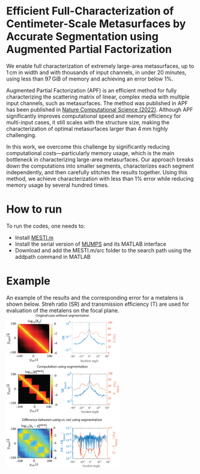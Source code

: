 # Efficient Full-Characterization of Centimeter-Scale Metasurfaces by Accurate Segmentation using Augmented Partial Factorization
We enable full characterization of extremely large-area metasurfaces, up to 1 cm in width and with thousands of input channels, in under 20 minutes, using less than 97 GiB of memory and achieving an error below 1%.

Augmented Partial Factorization (APF) is an efficient method for fully characterizing the scattering matrix of linear, complex media with multiple input channels, such as metasurfaces. The method was published in APF has been published in [ Nature Computational Science (2022)](https://www-nature-com.libproxy2.usc.edu/articles/s43588-022-00370-6). Although APF significantly improves computational speed and memory efficiency for multi-input cases, it still scales with the structure size, making the characterization of optimal metasurfaces larger than 4 mm highly challenging. 

In this work, we overcome this challenge by significantly reducing computational costs—particularly memory usage, which is the main bottleneck in characterizing large-area metasurfaces. Our approach breaks down the computations into smaller segments, characterizes each segment independently, and then carefully stitches the results together. Using this method, we achieve characterization with less than 1% error while reducing memory usage by several hundred times.


# How to run
To run the codes, one needs to:
- Install [MESTI.m](https://github.com/complexphoton/MESTI.m/tree/main)
- Install the serial version of [MUMPS](https://mumps-solver.org/index.php?page=home) and its MATLAB interface
- Download and add the MESTI.m/src folder to the search path using the addpath command in MATLAB

# Example
An example of the results and the corresponding error for a metalens is shown below. Streh ratio (SR) and transmission efficiency (T) are used for evaluation of the metalens on the focal plane.
<img src="figs/GitHub_Figure.png" alt="Figure description" width="60%"/>
